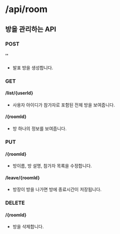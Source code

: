 # /api/room

## 방을 관리하는 API

### POST
#### ''
* 발표 방을 생성합니다.

### GET
#### /list/{userId}
* 사용자 아이디가 참가자로 포함된 전체 방을 보여줍니다.
#### /{roomId}
* 방 하나의 정보를 보여줍니다.
### PUT
#### /{roomId}
* 방이름, 방 설명, 참가자 목록을 수정합니다.
#### /leave/{roomId}
* 방장이 방을 나가면 방에 종료시간이 저장됩니다.
### DELETE
#### /{roomId}
* 방을 삭제합니다.